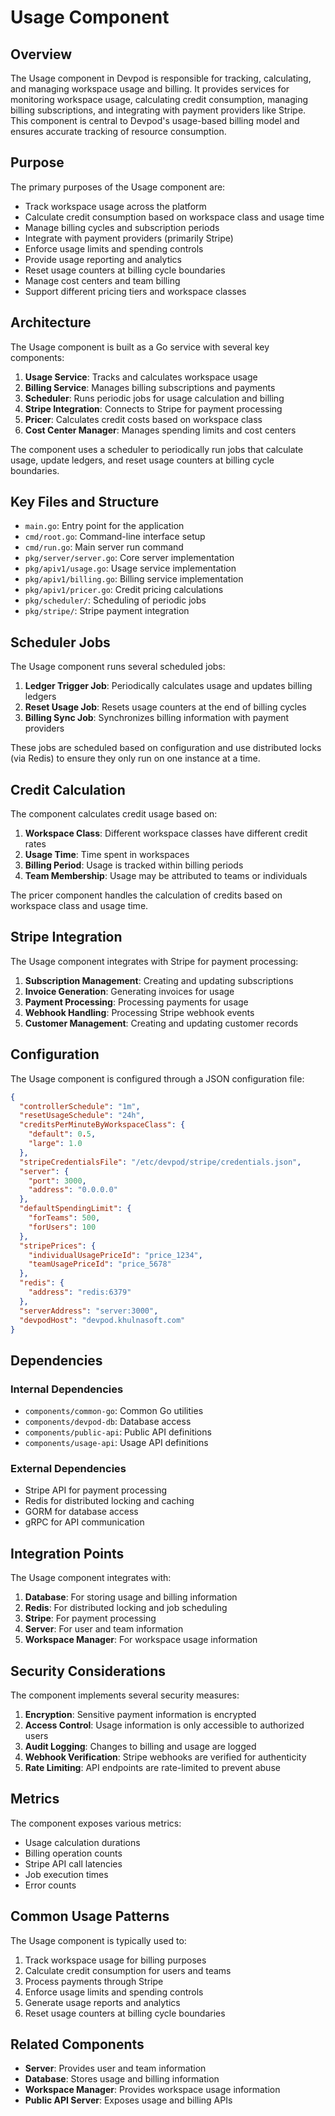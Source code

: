 # Usage Component

## Overview

The Usage component in Devpod is responsible for tracking, calculating, and managing workspace usage and billing. It provides services for monitoring workspace usage, calculating credit consumption, managing billing subscriptions, and integrating with payment providers like Stripe. This component is central to Devpod's usage-based billing model and ensures accurate tracking of resource consumption.

## Purpose

The primary purposes of the Usage component are:
- Track workspace usage across the platform
- Calculate credit consumption based on workspace class and usage time
- Manage billing cycles and subscription periods
- Integrate with payment providers (primarily Stripe)
- Enforce usage limits and spending controls
- Provide usage reporting and analytics
- Reset usage counters at billing cycle boundaries
- Manage cost centers and team billing
- Support different pricing tiers and workspace classes

## Architecture

The Usage component is built as a Go service with several key components:

1. **Usage Service**: Tracks and calculates workspace usage
2. **Billing Service**: Manages billing subscriptions and payments
3. **Scheduler**: Runs periodic jobs for usage calculation and billing
4. **Stripe Integration**: Connects to Stripe for payment processing
5. **Pricer**: Calculates credit costs based on workspace class
6. **Cost Center Manager**: Manages spending limits and cost centers

The component uses a scheduler to periodically run jobs that calculate usage, update ledgers, and reset usage counters at billing cycle boundaries.

## Key Files and Structure

- `main.go`: Entry point for the application
- `cmd/root.go`: Command-line interface setup
- `cmd/run.go`: Main server run command
- `pkg/server/server.go`: Core server implementation
- `pkg/apiv1/usage.go`: Usage service implementation
- `pkg/apiv1/billing.go`: Billing service implementation
- `pkg/apiv1/pricer.go`: Credit pricing calculations
- `pkg/scheduler/`: Scheduling of periodic jobs
- `pkg/stripe/`: Stripe payment integration

## Scheduler Jobs

The Usage component runs several scheduled jobs:

1. **Ledger Trigger Job**: Periodically calculates usage and updates billing ledgers
2. **Reset Usage Job**: Resets usage counters at the end of billing cycles
3. **Billing Sync Job**: Synchronizes billing information with payment providers

These jobs are scheduled based on configuration and use distributed locks (via Redis) to ensure they only run on one instance at a time.

## Credit Calculation

The component calculates credit usage based on:

1. **Workspace Class**: Different workspace classes have different credit rates
2. **Usage Time**: Time spent in workspaces
3. **Billing Period**: Usage is tracked within billing periods
4. **Team Membership**: Usage may be attributed to teams or individuals

The pricer component handles the calculation of credits based on workspace class and usage time.

## Stripe Integration

The Usage component integrates with Stripe for payment processing:

1. **Subscription Management**: Creating and updating subscriptions
2. **Invoice Generation**: Generating invoices for usage
3. **Payment Processing**: Processing payments for usage
4. **Webhook Handling**: Processing Stripe webhook events
5. **Customer Management**: Creating and updating customer records

## Configuration

The Usage component is configured through a JSON configuration file:

```json
{
  "controllerSchedule": "1m",
  "resetUsageSchedule": "24h",
  "creditsPerMinuteByWorkspaceClass": {
    "default": 0.5,
    "large": 1.0
  },
  "stripeCredentialsFile": "/etc/devpod/stripe/credentials.json",
  "server": {
    "port": 3000,
    "address": "0.0.0.0"
  },
  "defaultSpendingLimit": {
    "forTeams": 500,
    "forUsers": 100
  },
  "stripePrices": {
    "individualUsagePriceId": "price_1234",
    "teamUsagePriceId": "price_5678"
  },
  "redis": {
    "address": "redis:6379"
  },
  "serverAddress": "server:3000",
  "devpodHost": "devpod.khulnasoft.com"
}
```

## Dependencies

### Internal Dependencies
- `components/common-go`: Common Go utilities
- `components/devpod-db`: Database access
- `components/public-api`: Public API definitions
- `components/usage-api`: Usage API definitions

### External Dependencies
- Stripe API for payment processing
- Redis for distributed locking and caching
- GORM for database access
- gRPC for API communication

## Integration Points

The Usage component integrates with:
1. **Database**: For storing usage and billing information
2. **Redis**: For distributed locking and job scheduling
3. **Stripe**: For payment processing
4. **Server**: For user and team information
5. **Workspace Manager**: For workspace usage information

## Security Considerations

The component implements several security measures:

1. **Encryption**: Sensitive payment information is encrypted
2. **Access Control**: Usage information is only accessible to authorized users
3. **Audit Logging**: Changes to billing and usage are logged
4. **Webhook Verification**: Stripe webhooks are verified for authenticity
5. **Rate Limiting**: API endpoints are rate-limited to prevent abuse

## Metrics

The component exposes various metrics:

- Usage calculation durations
- Billing operation counts
- Stripe API call latencies
- Job execution times
- Error counts

## Common Usage Patterns

The Usage component is typically used to:
1. Track workspace usage for billing purposes
2. Calculate credit consumption for users and teams
3. Process payments through Stripe
4. Enforce usage limits and spending controls
5. Generate usage reports and analytics
6. Reset usage counters at billing cycle boundaries

## Related Components

- **Server**: Provides user and team information
- **Database**: Stores usage and billing information
- **Workspace Manager**: Provides workspace usage information
- **Public API Server**: Exposes usage and billing APIs
